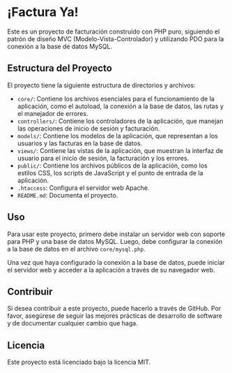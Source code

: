 # ¡Factura Ya!

Este es un proyecto de facturación construido con PHP puro, siguiendo el patrón de diseño MVC (Modelo-Vista-Controlador) y utilizando PDO para la conexión a la base de datos MySQL.

## Estructura del Proyecto

El proyecto tiene la siguiente estructura de directorios y archivos:

- `core/`: Contiene los archivos esenciales para el funcionamiento de la aplicación, como el autoload, la conexión a la base de datos, las rutas y el manejador de errores.
- `controllers/`: Contiene los controladores de la aplicación, que manejan las operaciones de inicio de sesión y facturación.
- `models/`: Contiene los modelos de la aplicación, que representan a los usuarios y las facturas en la base de datos.
- `views/`: Contiene las vistas de la aplicación, que muestran la interfaz de usuario para el inicio de sesión, la facturación y los errores.
- `public/`: Contiene los archivos públicos de la aplicación, como los estilos CSS, los scripts de JavaScript y el punto de entrada de la aplicación.
- `.htaccess`: Configura el servidor web Apache.
- `README.md`: Documenta el proyecto.

## Uso

Para usar este proyecto, primero debe instalar un servidor web con soporte para PHP y una base de datos MySQL. Luego, debe configurar la conexión a la base de datos en el archivo `core/mysql.php`.

Una vez que haya configurado la conexión a la base de datos, puede iniciar el servidor web y acceder a la aplicación a través de su navegador web.

## Contribuir

Si desea contribuir a este proyecto, puede hacerlo a través de GitHub. Por favor, asegúrese de seguir las mejores prácticas de desarrollo de software y de documentar cualquier cambio que haga.

## Licencia

Este proyecto está licenciado bajo la licencia MIT.